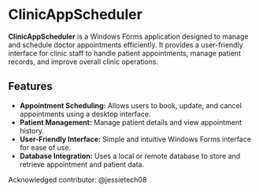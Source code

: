 # ClinicAppScheduler

**ClinicAppScheduler** is a Windows Forms application designed to manage and schedule doctor appointments efficiently. It provides a user-friendly interface for clinic staff to handle patient appointments, manage patient records, and improve overall clinic operations.

## Features

- **Appointment Scheduling:** Allows users to book, update, and cancel appointments using a desktop interface.
- **Patient Management:** Manage patient details and view appointment history.
- **User-Friendly Interface:** Simple and intuitive Windows Forms interface for ease of use.
- **Database Integration:** Uses a local or remote database to store and retrieve appointment and patient data.



Acknowledged contributor: @jessietech08
